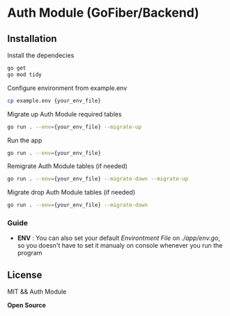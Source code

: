 # Auth Module (GoFiber/Backend)


## Installation

Install the dependecies

```sh
go get
go mod tidy
```

Configure environment from example.env
```sh
cp example.env {your_env_file}
```

Migrate up Auth Module required tables 
```sh
go run . --env={your_env_file} --migrate-up
```

Run the app
```sh
go run . --env={your_env_file}
```

Remigrate Auth Module tables (if needed)
```sh
go run . --env={your_env_file} --migrate-down --migrate-up
```

Migrate drop Auth Module tables (if needed)
```sh
go run . --env={your_env_file} --migrate-down
```

### Guide
- __ENV__ : You can also set your default *Environtment File* on *./app/env.go*, so you doesn't have to set it manualy on console whenever you run the program


## License
MIT && Auth Module

**Open Source**
